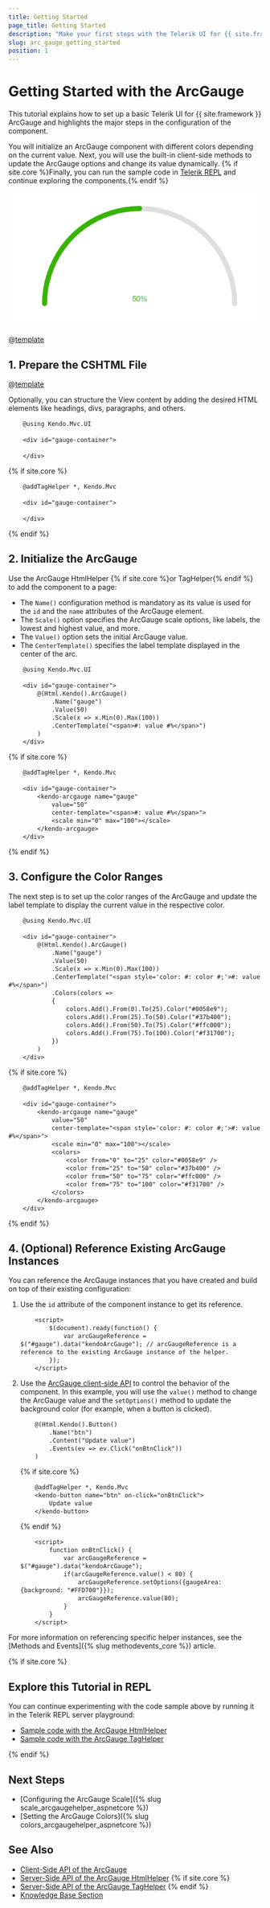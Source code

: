 ```yaml
---
title: Getting Started
page_title: Getting Started
description: "Make your first steps with the Telerik UI for {{ site.framework }} ArcGauge component by following a complete step-by-step tutorial."
slug: arc_gauge_getting_started
position: 1
---
```


# Getting Started with the ArcGauge

This tutorial explains how to set up a basic Telerik UI for {{ site.framework }} ArcGauge and highlights the major steps in the configuration of the component.

You will initialize an ArcGauge component with different colors depending on the current value. Next, you will use the built-in client-side methods to update the ArcGauge options and change its value dynamically. {% if site.core %}Finally, you can run the sample code in [Telerik REPL](https://netcorerepl.telerik.com/) and continue exploring the components.{% endif %}

 ![Sample Telerik UI for {{ site.framework }} ArcGauge](./images/arcgauge-getting-started.png)

@[template](/_contentTemplates/core/getting-started-prerequisites.md#component-gs-prerequisites)

## 1. Prepare the CSHTML File

@[template](/_contentTemplates/core/getting-started-directives.md#gs-adding-directives)

Optionally, you can structure the View content by adding the desired HTML elements like headings, divs, paragraphs, and others.

```HtmlHelper
    @using Kendo.Mvc.UI

    <div id="gauge-container">

    </div>
```
{% if site.core %}
```TagHelper
    @addTagHelper *, Kendo.Mvc

    <div id="gauge-container">

    </div>
```
{% endif %}

## 2. Initialize the ArcGauge

Use the ArcGauge HtmlHelper {% if site.core %}or TagHelper{% endif %} to add the component to a page:

* The `Name()` configuration method is mandatory as its value is used for the `id` and the `name` attributes of the ArcGauge element.
* The `Scale()` option specifies the ArcGauge scale options, like labels, the lowest and highest value, and more.
* The `Value()` option sets the initial ArcGauge value.
* The `CenterTemplate()` specifies the label template displayed in the center of the arc.

```HtmlHelper
    @using Kendo.Mvc.UI

    <div id="gauge-container">
        @(Html.Kendo().ArcGauge()
            .Name("gauge")
            .Value(50)
            .Scale(x => x.Min(0).Max(100))
            .CenterTemplate("<span>#: value #%</span>")
        )
    </div>
```
{% if site.core %}
```TagHelper
    @addTagHelper *, Kendo.Mvc

    <div id="gauge-container">
        <kendo-arcgauge name="gauge" 
            value="50" 
            center-template="<span>#: value #%</span>">
            <scale min="0" max="100"></scale>
        </kendo-arcgauge>
    </div>
```
{% endif %}

## 3. Configure the Color Ranges

The next step is to set up the color ranges of the ArcGauge and update the label template to display the current value in the respective color.

```HtmlHelper
    @using Kendo.Mvc.UI

    <div id="gauge-container">
        @(Html.Kendo().ArcGauge()
            .Name("gauge")
            .Value(50)
            .Scale(x => x.Min(0).Max(100))
            .CenterTemplate("<span style='color: #: color #;'>#: value #%</span>")
            .Colors(colors =>
            {
                colors.Add().From(0).To(25).Color("#0058e9");
                colors.Add().From(25).To(50).Color("#37b400");
                colors.Add().From(50).To(75).Color("#ffc000");
                colors.Add().From(75).To(100).Color("#f31700");
            })
        )
    </div>
```
{% if site.core %}
```TagHelper
    @addTagHelper *, Kendo.Mvc

    <div id="gauge-container">
        <kendo-arcgauge name="gauge" 
            value="50" 
            center-template="<span style='color: #: color #;'>#: value #%</span>">
            <scale min="0" max="100"></scale>
            <colors>
                <color from="0" to="25" color="#0058e9" />
                <color from="25" to="50" color="#37b400" />
                <color from="50" to="75" color="#ffc000" />
                <color from="75" to="100" color="#f31700" />
            </colors>
        </kendo-arcgauge>
    </div>
```
{% endif %}


## 4. (Optional) Reference Existing ArcGauge Instances

You can reference the ArcGauge instances that you have created and build on top of their existing configuration:

1. Use the `id` attribute of the component instance to get its reference.

    ```script
        <script>
            $(document).ready(function() {
                var arcGaugeReference = $("#gauge").data("kendoArcGauge"); // arcGaugeReference is a reference to the existing ArcGauge instance of the helper.
            });
        </script>
    ```

1. Use the [ArcGauge client-side API](https://docs.telerik.com/kendo-ui/api/javascript/dataviz/ui/arcgauge#methods) to control the behavior of the component. In this example, you will use the `value()` method to change the ArcGauge value and the `setOptions()` method to update the background color (for example, when a button is clicked).

    ```HtmlHelper
        @(Html.Kendo().Button()
            .Name("btn")
            .Content("Update value")
            .Events(ev => ev.Click("onBtnClick"))
        )
    ```
    {% if site.core %}
    ```TagHelper
        @addTagHelper *, Kendo.Mvc
        <kendo-button name="btn" on-click="onBtnClick">
            Update value
        </kendo-button>
    ```
    {% endif %}
    ```Scripts
        <script>
            function onBtnClick() {
                var arcGaugeReference = $("#gauge").data("kendoArcGauge");
                if(arcGaugeReference.value() < 80) {
                    arcGaugeReference.setOptions({gaugeArea: {background: "#FFD700"}});
                    arcGaugeReference.value(80);
                }
            }
        </script>
    ```

For more information on referencing specific helper instances, see the [Methods and Events]({% slug methodevents_core %}) article.

{% if site.core %}
## Explore this Tutorial in REPL

You can continue experimenting with the code sample above by running it in the Telerik REPL server playground:

* [Sample code with the ArcGauge HtmlHelper](https://netcorerepl.telerik.com/wHvPQauM27xs1Dqu49)
* [Sample code with the ArcGauge TagHelper](https://netcorerepl.telerik.com/QRPPcEks29XxyRxu22)

{% endif %}

## Next Steps

* [Configuring the ArcGauge Scale]({% slug scale_arcgaugehelper_aspnetcore %})
* [Setting the ArcGauge Colors]({% slug colors_arcgaugehelper_aspnetcore %})

## See Also

* [Client-Side API of the ArcGauge](https://docs.telerik.com/kendo-ui/api/javascript/dataviz/ui/arcgauge)
* [Server-Side API of the ArcGauge HtmlHelper](/api/arcgauge)
{% if site.core %}
* [Server-Side API of the ArcGauge TagHelper](/api/taghelpers/arcgauge)
{% endif %}
* [Knowledge Base Section](/knowledge-base)
